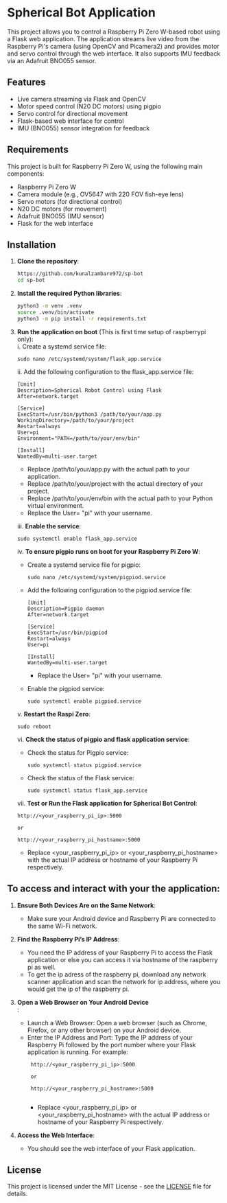 # Spherical Bot Application

This project allows you to control a Raspberry Pi Zero W-based robot using a Flask web application. The application streams live video from the Raspberry Pi's camera (using OpenCV and Picamera2) and provides motor and servo control through the web interface. It also supports IMU feedback via an Adafruit BNO055 sensor.

## Features
- Live camera streaming via Flask and OpenCV
- Motor speed control (N20 DC motors) using pigpio
- Servo control for directional movement
- Flask-based web interface for control
- IMU (BNO055) sensor integration for feedback

## Requirements

This project is built for Raspberry Pi Zero W, using the following main components:
- Raspberry Pi Zero W
- Camera module (e.g., OV5647 with 220 FOV fish-eye lens)
- Servo motors (for directional control)
- N20 DC motors (for movement)
- Adafruit BNO055 (IMU sensor)
- Flask for the web interface

## Installation

1. **Clone the repository**:

   ```bash
   https://github.com/kunalzambare972/sp-bot
   cd sp-bot

2. **Install the required Python libraries**:
   ```bash
   python3 -m venv .venv
   source .venv/bin/activate
   python3 -m pip install -r requirements.txt

3. **Run the application on boot** (This is first time setup of raspberrypi only):</br>
   i. Create a systemd service file:</br>
      ```
      sudo nano /etc/systemd/system/flask_app.service
      ```
   ii. Add the following configuration to the flask_app.service file:</br>
      ```
      [Unit]
      Description=Spherical Robot Control using Flask 
      After=network.target

      [Service]
      ExecStart=/usr/bin/python3 /path/to/your/app.py
      WorkingDirectory=/path/to/your/project
      Restart=always
      User=pi
      Environment="PATH=/path/to/your/env/bin"
      
      [Install]
      WantedBy=multi-user.target
      ```
      - Replace /path/to/your/app.py with the actual path to your application.</br>
      - Replace /path/to/your/project with the actual directory of your project.</br>
      - Replace /path/to/your/env/bin with the actual path to your Python virtual environment.</br>
      - Replace the User= "pi" with your username. </br>
      
   iii. **Enable the service**:</br>
      ```
      sudo systemctl enable flask_app.service
      ```
   iv. **To ensure pigpio runs on boot for your Raspberry Pi Zero W**:</br>
      - Create a systemd service file for pigpio:</br>
        ```
        sudo nano /etc/systemd/system/pigpiod.service
        ```
      - Add the following configuration to the pigpiod.service file:</br>
        ```
        [Unit]
        Description=Pigpio daemon
        After=network.target

        [Service]
        ExecStart=/usr/bin/pigpiod
        Restart=always
        User=pi

        [Install]
        WantedBy=multi-user.target

        ```
        * Replace the User= "pi" with your username.</br>
        
      - Enable the pigpiod service:</br>
         ```
         sudo systemctl enable pigpiod.service
         ```
         
   v. **Restart the Raspi Zero**:
      ```
      sudo reboot
      ```

   vi. **Check the status of pigpio and flask application service**:</br>
      - Check the status for Pigpio service:</br>
        ```
        sudo systemctl status pigpiod.service
        ```
      - Check the status of the Flask service:</br>
        ```
        sudo systemctl status flask_app.service
        ```
   vii. **Test or Run the Flask application for Spherical Bot Control**:</br>
      ```
      http://<your_raspberry_pi_ip>:5000

      or

      http://<your_raspberry_pi_hostname>:5000
      
      ```
      * Replace <your_raspberry_pi_ip> or <your_raspberry_pi_hostname> with the actual IP address or hostname of your Raspberry Pi respectively.</br>

## To access and interact with your the application:

1. **Ensure Both Devices Are on the Same Network**:</br>
   - Make sure your Android device and Raspberry Pi are connected to the same Wi-Fi network.</br>

2. **Find the Raspberry Pi’s IP Address**:</br>
   - You need the IP address of your Raspberry Pi to access the Flask application or else you can access it via hostname of the raspberry pi as well.</br>
   - To get the ip adress of the raspberry pi, download any network scanner application and scan the network for ip address, where you would get the ip of the raspberry pi.</br>
3. **Open a Web Browser on Your Android Device**</br>:
   - Launch a Web Browser: Open a web browser (such as Chrome, Firefox, or any other browser) on your Android device.</br>
   - Enter the IP Address and Port: Type the IP address of your Raspberry Pi followed by the port number where your Flask application is running. For example:</br>
     ```
      http://<your_raspberry_pi_ip>:5000

      or

      http://<your_raspberry_pi_hostname>:5000
      
      ```
      * Replace <your_raspberry_pi_ip> or <your_raspberry_pi_hostname> with the actual IP address or hostname of your Raspberry Pi respectively.</br>
      
3. **Access the Web Interface**:</br>
   - You should see the web interface of your Flask application.</br>
   
## License

This project is licensed under the MIT License - see the [LICENSE](LICENSE) file for details.
